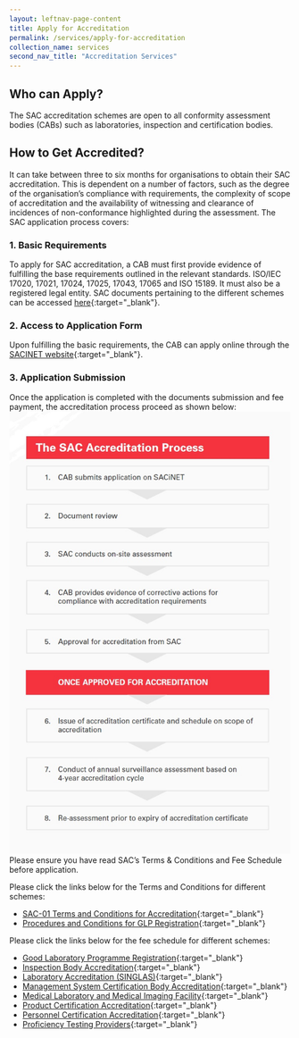 ```yaml
---
layout: leftnav-page-content
title: Apply for Accreditation
permalink: /services/apply-for-accreditation
collection_name: services
second_nav_title: "Accreditation Services"
---
```


## Who can Apply?
The SAC accreditation schemes are open to all conformity assessment bodies (CABs) such as laboratories, inspection and certification bodies.

## How to Get Accredited?

It can take between three to six months for organisations to obtain their SAC accreditation. This is dependent on a number of factors, such as the degree of the organisation’s compliance with requirements, the complexity of scope of accreditation and the availability of witnessing and clearance of incidences of non-conformance highlighted during the assessment. The SAC application process covers:

### 1. Basic Requirements
To apply for SAC accreditation, a CAB must first provide evidence of fulfilling the base requirements outlined in the relevant standards. ISO/IEC 17020, 17021, 17024, 17025, 17043, 17065 and ISO 15189. It must also be a registered legal entity. SAC documents pertaining to the different schemes can be accessed [here](/resources/publications){:target="_blank"}.

### 2. Access to Application Form
Upon fulfilling the basic requirements, the CAB can apply online through the [SACINET website](https://sacinet.enterprisesg.gov.sg/sac/forms/sacinet/sacinet-logon-external.form){:target="_blank"}. 

### 3. Application Submission
Once the application is completed with the documents submission and fee payment, the accreditation process proceed as shown below:  
![Accreditation Process](/images/services/sac-accreditation-process-flowchart.jpg)  
Please ensure you have read SAC’s Terms & Conditions and Fee Schedule before application.  

Please click the links below for the Terms and Conditions for different schemes:
 
* [SAC-01 Terms and Conditions for Accreditation](/files/sac_documents/SAC%2001%20%2802%20April%202018%29.pdf){:target="_blank"}
* [Procedures and Conditions for GLP Registration](/files/sac_documents/glp/GLP01%20Procedures%20and%20Conditions%20for%20GLP%20Registration_18%20April%202018.pdf){:target="_blank"}
 
Please click the links below for the fee schedule for different schemes: 
 
* [Good Laboratory Programme Registration](/files/sac_documents/glp/GLP02%20GLP%20Fee%20structure_18%20April%202018.pdf){:target="_blank"}
* [Inspection Body Accreditation](/files/sac_documents/inspection_body_accreditation/IB%2002%20Fee%20Schedule%20%2809%20July%202018%29.pdf){:target="_blank"}
* [Laboratory Accreditation (SINGLAS)](/files/sac_documents/laboratory_accreditation/testing_and_calibration_documents/general_requirements/SAC-SINGLAS%20003%2029%20Mar%202019.pdf){:target="_blank"}
* [Management System Certification Body Accreditation](/files/sac_documents/management_system_and_products_certification/MS-Fees%20Schedule%20%28MSDOC04%29%205%20July%202018.pdf){:target="_blank"}
* [Medical Laboratory and Medical Imaging Facility](/files/sac_documents/laboratory_accreditation/medical_testing_and_medical_imaging_documents/requirements_for_quality_and_competence/SAC-SINGLAS%20003%20MED%20MI%2029%20Mar%202019.pdf){:target="_blank"}
* [Product Certification Accreditation](https://isomer-sac-demo-staging.netlify.com/files/sac_documents/management_system_and_products_certification/Pdt-Fees%20Schedule%20%28PDOC04%29%205%20July%202018.pdf){:target="_blank"}
* [Personnel Certification Accreditation](/files/sac_documents/management_system_and_products_certification/PC-Fees%20Schedule%20%28PCDOC04%29%205%20July%202018.pdf){:target="_blank"}
* [Proficiency Testing Providers](/files/sac_documents/proficiency_testing_providers/PTP%20002%20(18%20April%202018).pdf){:target="_blank"}
